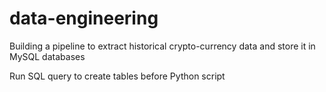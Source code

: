 # data-engineering
Building a pipeline to extract historical crypto-currency data and store it in MySQL databases

Run SQL query to create tables before Python script
